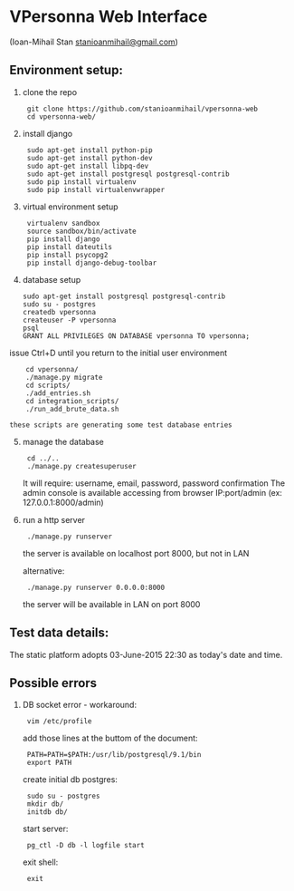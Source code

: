 # VPersonna Web Interface
(Ioan-Mihail Stan stanioanmihail@gmail.com)

## Environment setup:

1. clone the repo

        git clone https://github.com/stanioanmihail/vpersonna-web
        cd vpersonna-web/

2. install django

        sudo apt-get install python-pip
        sudo apt-get install python-dev
        sudo apt-get install libpq-dev
        sudo apt-get install postgresql postgresql-contrib
        sudo pip install virtualenv
        sudo pip install virtualenvwrapper

3. virtual environment setup

        virtualenv sandbox
        source sandbox/bin/activate
        pip install django
        pip install dateutils
        pip install psycopg2 
        pip install django-debug-toolbar

4.  database setup

        sudo apt-get install postgresql postgresql-contrib
        sudo su - postgres
        createdb vpersonna
        createuser -P vpersonna
        psql
        GRANT ALL PRIVILEGES ON DATABASE vpersonna TO vpersonna;

   issue Ctrl+D until you return to the initial user environment

        cd vpersonna/
        ./manage.py migrate
        cd scripts/
        ./add_entries.sh 
        cd integration_scripts/ 
        ./run_add_brute_data.sh
    
    these scripts are generating some test database entries

5. manage the database

        cd ../..
        ./manage.py createsuperuser

    It will require: username, email, password, password confirmation
    The admin console is available accessing from browser IP:port/admin (ex: 127.0.0.1:8000/admin)

6. run a http server

        ./manage.py runserver 

    the server is available on localhost port 8000, but not in LAN

    alternative:

        ./manage.py runserver 0.0.0.0:8000 

    the server will be available in LAN on port 8000


## Test data details:

The static platform adopts 03-June-2015 22:30 as today's date and time.

## Possible errors
1. DB socket error - workaround:
    
	    vim /etc/profile

    add those lines at the buttom of the document:

        PATH=PATH=$PATH:/usr/lib/postgresql/9.1/bin
        export PATH
	
    create initial db postgres:	

        sudo su - postgres
        mkdir db/
        initdb db/

    start server:

        pg_ctl -D db -l logfile start 

    exit shell:

        exit
			
